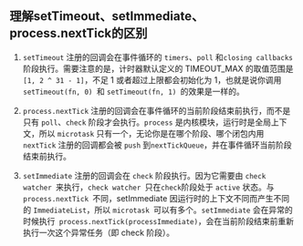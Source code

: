 ## 理解setTimeout、setImmediate、process.nextTick的区别

1. `setTimeout` 注册的回调会在事件循环的 `timers`、`poll` 和` closing callbacks `阶段执行。需要注意的是，计时器默认定义的 TIMEOUT_MAX 的取值范围是 `[1, 2 ^ 31 - 1]`，不足 1 或者超过上限都会初始化为 1，也就是说你调用 `setTimeout(fn, 0) `和 `setTimeout(fn, 1) `的效果是一样的。

2. `process.nextTick` 注册的回调会在事件循环的当前阶段结束前执行，而不是只有 `poll`、`check` 阶段才会执行。`process` 是内核模块，运行时是全局上下文，所以 `microtask` 只有一个，无论你是在哪个阶段、哪个闭包内用 `nextTick` 注册的回调都会被 `push` 到`nextTickQueue`，并在事件循环当前阶段结束前执行。

3. `setImmediate` 注册的回调会在 `check` 阶段执行。因为它需要由 `check watcher `来执行，`check watcher `只在` check `阶段处于 `active` 状态。与 `process.nextTick `不同，setImmediate 因运行时的上下文不同而产生不同的 `ImmediateList`，所以 `microtask `可以有多个。`setImmediate` 会在异常的时候执行` process.nextTick(processImmediate)`，会在当前阶段结束前重新执行一次这个异常任务（即 check 阶段）。